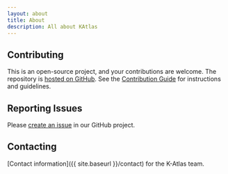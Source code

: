 ```yaml
---
layout: about
title: About
description: All about KAtlas
---
```


## Contributing

This is an open-source project, and your contributions are welcome. The repository is [hosted on GitHub](https://github.com/intuit/katlas). See the [Contribution Guide](https://github.com/intuit/katlas/blob/master/CONTRIBUTING.md) for instructions and guidelines.

## Reporting Issues

Please [create an issue](https://github.com/intuit/katlas/issues) in our GitHub project.

## Contacting

[Contact information]({{ site.baseurl }}/contact) for the K-Atlas team.